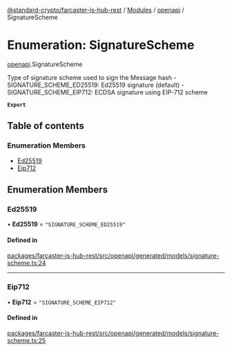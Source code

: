 [@standard-crypto/farcaster-js-hub-rest](../README.md) / [Modules](../modules.md) / [openapi](../modules/openapi.md) / SignatureScheme

# Enumeration: SignatureScheme

[openapi](../modules/openapi.md).SignatureScheme

Type of signature scheme used to sign the Message hash - SIGNATURE_SCHEME_ED25519: Ed25519 signature (default)  - SIGNATURE_SCHEME_EIP712: ECDSA signature using EIP-712 scheme

**`Export`**

## Table of contents

### Enumeration Members

- [Ed25519](openapi.SignatureScheme.md#ed25519)
- [Eip712](openapi.SignatureScheme.md#eip712)

## Enumeration Members

### Ed25519

• **Ed25519** = ``"SIGNATURE_SCHEME_ED25519"``

#### Defined in

[packages/farcaster-js-hub-rest/src/openapi/generated/models/signature-scheme.ts:24](https://github.com/standard-crypto/farcaster-js/blob/main/packages/farcaster-js-hub-rest/src/openapi/generated/models/signature-scheme.ts#L24)

___

### Eip712

• **Eip712** = ``"SIGNATURE_SCHEME_EIP712"``

#### Defined in

[packages/farcaster-js-hub-rest/src/openapi/generated/models/signature-scheme.ts:25](https://github.com/standard-crypto/farcaster-js/blob/main/packages/farcaster-js-hub-rest/src/openapi/generated/models/signature-scheme.ts#L25)
